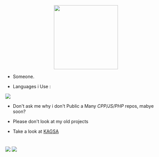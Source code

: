 <p align='center'>
<img height="200" style="display:inline;" src="https://raw.githubusercontent.com/Zaky202/Zaky202/main/avatar.png"></p>
</p>

* Someone.

* Languages i Use :

![](https://raw.githubusercontent.com/Zaky202/Zaky202/main/langs.png)
* Don't ask me why i don't Public a Many *CPP/JS/PHP* repos, mabye soon?

* Please don't look at my old projects

* Take a look at [KAGSA](https://github.com/kagsa)

#

![](https://github-readme-stats.vercel.app/api?username=Zaky202&show_icons=true&theme=vision-friendly-dark)
![](https://github-readme-stats.vercel.app/api/top-langs/?username=Zaky202&theme=vision-friendly-dark)

<!--
**Zaky202/Zaky202** is a ✨ _special_ ✨ repository because its `README.md` (this file) appears on your GitHub profile.

Here are some ideas to get you started:

- 🔭 I’m currently working on ...
- 🌱 I’m currently learning ...
- 👯 I’m looking to collaborate on ...
- 🤔 I’m looking for help with ...
- 💬 Ask me about ...
- 📫 How to reach me: ...
- 😄 Pronouns: ...
- ⚡ Fun fact: ...
-->
